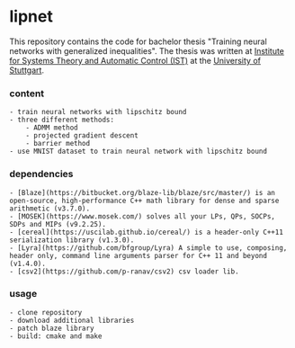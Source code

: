 # lipnet

This repository contains the code for bachelor thesis "Training neural networks with generalized inequalities". The thesis was written at [Institute for Systems Theory and Automatic Control (IST)](https://www.ist.uni-stuttgart.de/de) at the [University of Stuttgart](https://www.uni-stuttgart.de/).


### content
	- train neural networks with lipschitz bound
	- three different methods:
		- ADMM method
		- projected gradient descent
		- barrier method
	- use MNIST dataset to train neural network with lipschitz bound
	
### dependencies
	- [Blaze](https://bitbucket.org/blaze-lib/blaze/src/master/) is an open-source, high-performance C++ math library for dense and sparse arithmetic (v3.7.0).
	- [MOSEK](https://www.mosek.com/) solves all your LPs, QPs, SOCPs, SDPs and MIPs (v9.2.25).
	- [cereal](https://uscilab.github.io/cereal/) is a header-only C++11 serialization library (v1.3.0).
	- [Lyra](https://github.com/bfgroup/Lyra) A simple to use, composing, header only, command line arguments parser for C++ 11 and beyond (v1.4.0).
	- [csv2](https://github.com/p-ranav/csv2) csv loader lib.
	
### usage
	- clone repository
	- download additional libraries
	- patch blaze library
	- build: cmake and make